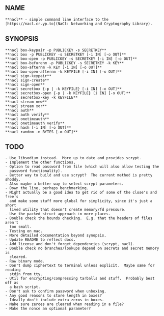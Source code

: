 NAME
----

    **nacl** - simple command line interface to the
    [https://nacl.cr.yp.to](NaCl: Networking and Cryptography Library).

SYNOPSIS
--------

    **nacl box-keypair -p PUBLICKEY -s SECRETKEY**
    **nacl box -p PUBLICKEY -s SECRETKEY [-i IN] [-o OUT]**
    **nacl box-open -p PUBLICKEY -s SECRETKEY [-i IN] [-o OUT]**
    **nacl box-beforenm -p PUBLICKEY -s SECRETKEY -k KEY**
    **nacl box-afternm -k KEY [-i IN] [-o OUT]**
    **nacl box-open-afternm -k KEYFILE [-i IN] [-o OUT]**
    **nacl sign-keypair**
    **nacl sign-create**
    **nacl sign-open**
    **nacl secretbox {-p | -k KEYFILE} [-i IN] [-o OUT]**
    **nacl secretbox-open {-p | -k KEYFILE} [i IN] [-o OUT]**
    **nacl secretbox-key -k KEYFILE**
    **nacl stream new**
    **nacl stream xor**
    **nacl auth**
    **nacl auth verify**
    **nacl onetimeauth**
    **nacl onetimeauth verify**
    **nacl hash [-i IN] [-o OUT]**
    **nacl random -n BYTES [-o OUT]**

TODO
----

    - Use libsodium instead.  More up to date and provides scrypt.
    - Implement the other functions.
    - Option to read password from file (which will also allow testing the
      password functionality).
    - Better way to build and use scrypt?  The current method is pretty shoddy.
    - Also maybe a better way to select scrypt parameters.
    - Down the line, perhaps benchmarking.
    - Might actually be a good idea to get rid of some of the close's and free's
      and make some stuff more global for simplicity, since it's just a short
      lived utility that doesn't create memory/fd pressure.
    - Use the packed struct approach in more places.
    - Double check the bounds checking.  E.g. that the headers of files aren't
      too small.
    - Testing on mac.
    - More detailed documentation beyond synopsis.
    - Update README to reflect docs.
    - Add license and don't forget dependencies (scrypt, nacl).
    - Double check no branches/lookups depend on secrets and secret memory is
      cleared.
    - Raw binary mode.
    - Don't dump ciphertext to terminal unless explicit.  Maybe same for reading
      stdin from tty.
    - Util for encrypting/compressing tarballs and stuff.  Probably best off as
      a bash script.
    - Don't ask to confirm password when unboxing.
    - Any good reasons to store length in boxes?
    - Ideally don't include extra zeros in boxes.
    - Make sure zeroes are cleared when reading in a file?
    - Make the nonce an optional parameter?

